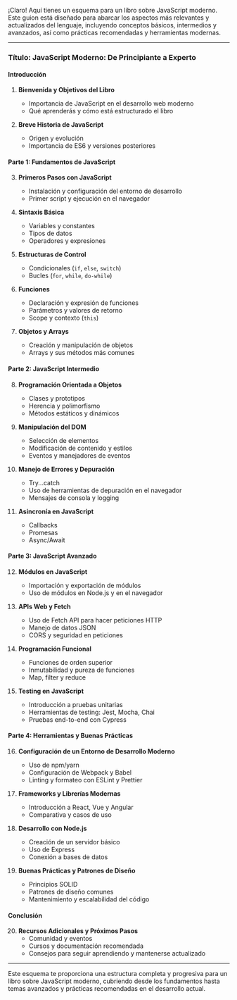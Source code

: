 ¡Claro! Aquí tienes un esquema para un libro sobre JavaScript moderno. Este guion está diseñado para abarcar los aspectos más relevantes y actualizados del lenguaje, incluyendo conceptos básicos, intermedios y avanzados, así como prácticas recomendadas y herramientas modernas.

---

### Título: JavaScript Moderno: De Principiante a Experto

#### Introducción
1. **Bienvenida y Objetivos del Libro**
   - Importancia de JavaScript en el desarrollo web moderno
   - Qué aprenderás y cómo está estructurado el libro

2. **Breve Historia de JavaScript**
   - Origen y evolución
   - Importancia de ES6 y versiones posteriores

#### Parte 1: Fundamentos de JavaScript
3. **Primeros Pasos con JavaScript**
   - Instalación y configuración del entorno de desarrollo
   - Primer script y ejecución en el navegador

4. **Sintaxis Básica**
   - Variables y constantes
   - Tipos de datos
   - Operadores y expresiones

5. **Estructuras de Control**
   - Condicionales (`if`, `else`, `switch`)
   - Bucles (`for`, `while`, `do-while`)

6. **Funciones**
   - Declaración y expresión de funciones
   - Parámetros y valores de retorno
   - Scope y contexto (`this`)

7. **Objetos y Arrays**
   - Creación y manipulación de objetos
   - Arrays y sus métodos más comunes

#### Parte 2: JavaScript Intermedio
8. **Programación Orientada a Objetos**
   - Clases y prototipos
   - Herencia y polimorfismo
   - Métodos estáticos y dinámicos

9. **Manipulación del DOM**
   - Selección de elementos
   - Modificación de contenido y estilos
   - Eventos y manejadores de eventos

10. **Manejo de Errores y Depuración**
    - Try...catch
    - Uso de herramientas de depuración en el navegador
    - Mensajes de consola y logging

11. **Asincronía en JavaScript**
    - Callbacks
    - Promesas
    - Async/Await

#### Parte 3: JavaScript Avanzado
12. **Módulos en JavaScript**
    - Importación y exportación de módulos
    - Uso de módulos en Node.js y en el navegador

13. **APIs Web y Fetch**
    - Uso de Fetch API para hacer peticiones HTTP
    - Manejo de datos JSON
    - CORS y seguridad en peticiones

14. **Programación Funcional**
    - Funciones de orden superior
    - Inmutabilidad y pureza de funciones
    - Map, filter y reduce

15. **Testing en JavaScript**
    - Introducción a pruebas unitarias
    - Herramientas de testing: Jest, Mocha, Chai
    - Pruebas end-to-end con Cypress

#### Parte 4: Herramientas y Buenas Prácticas
16. **Configuración de un Entorno de Desarrollo Moderno**
    - Uso de npm/yarn
    - Configuración de Webpack y Babel
    - Linting y formateo con ESLint y Prettier

17. **Frameworks y Librerías Modernas**
    - Introducción a React, Vue y Angular
    - Comparativa y casos de uso

18. **Desarrollo con Node.js**
    - Creación de un servidor básico
    - Uso de Express
    - Conexión a bases de datos

19. **Buenas Prácticas y Patrones de Diseño**
    - Principios SOLID
    - Patrones de diseño comunes
    - Mantenimiento y escalabilidad del código

#### Conclusión
20. **Recursos Adicionales y Próximos Pasos**
    - Comunidad y eventos
    - Cursos y documentación recomendada
    - Consejos para seguir aprendiendo y mantenerse actualizado

---

Este esquema te proporciona una estructura completa y progresiva para un libro sobre JavaScript moderno, cubriendo desde los fundamentos hasta temas avanzados y prácticas recomendadas en el desarrollo actual.